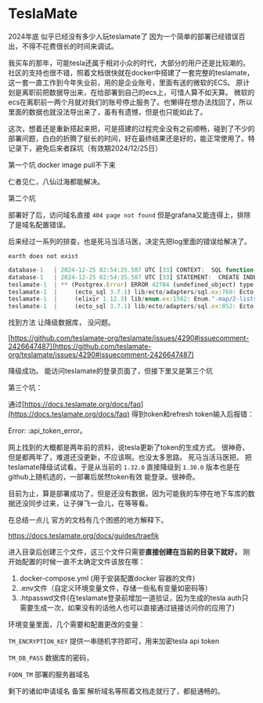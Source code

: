 # TeslaMate

2024年底 似乎已经没有多少人玩teslamate了 因为一个简单的部署已经错误百出，不得不花费很长的时间来调试。

我买车的那年，可能tesla还属于相对小众的时代，大部分的用户还是比较潮的。社区的支持也很不错，照着文档很快就在docker中搭建了一套完整的teslamate， 这一套一直工作到今年失业前，用的是企业账号，里面有送的微软的ECS。 原计划是离职前把数据导出来，在给部署到自己的ecs上，可惜人算不如天算。 微软的ecs在离职前一两个月就对我们的账号停止服务了。也懒得在想办法找回了，所以里面的数据也就没法导出来了，虽有有遗憾，但是也只能如此了。

这次，想着还是重新搭起来把，可是搭建的过程完全没有之前顺畅，碰到了不少的部署问题，白白的折腾了挺长的时间，好在最终结果还是好的，能正常使用了。特记录下，避免后来者踩坑（有效期2024/12/25日）

第一个坑 docker image pull不下来

仁者见仁，八仙过海都能解决。

第二个坑 

部署好了后，访问域名直接 `404 page not found` 但是grafana又能连得上，排除了是域名配置错误。

后来经过一系列的排查，也是死马当活马医，决定先把log里面的错误给解决了。

 `earth does not exist` 

```jsx
database-1   | 2024-12-25 02:54:35.587 UTC [33] CONTEXT:  SQL function "ll_to_earth" during inlining
database-1   | 2024-12-25 02:54:35.587 UTC [33] STATEMENT:  CREATE INDEX "geofences__earth_box_ll_to_earth_latitude__longitude___radius_index" ON "geofences" ((earth_box(ll_to_earth(latitude, longitude), radius)))
teslamate-1  | ** (Postgrex.Error) ERROR 42704 (undefined_object) type "earth" does not exist
teslamate-1  |     (ecto_sql 3.7.1) lib/ecto/adapters/sql.ex:760: Ecto.Adapters.SQL.raise_sql_call_error/1
teslamate-1  |     (elixir 1.12.3) lib/enum.ex:1582: Enum."-map/2-lists^map/1-0-"/2
teslamate-1  |     (ecto_sql 3.7.1) lib/ecto/adapters/sql.ex:852: Ecto.Adapters.SQL.execute_ddl/4
```

找到方法 让降级数据库， 没问题。

[https://github.com/teslamate-org/teslamate/issues/4290#issuecomment-2426647487](https://github.com/teslamate-org/teslamate/issues/4290#issuecomment-2426647487)

降级成功。 能访问teslamate的登录页面了，但接下里又是第三个坑

第三个坑：

通过[https://docs.teslamate.org/docs/faq](https://docs.teslamate.org/docs/faq)  得到token和refresh token输入后报错：

Error: :api_token_error。

网上找到的大概都是两年前的资料，说tesla更新了token的生成方式。 很神奇，但是都两年了，难道还没更新，不应该啊。也没太多思路。 死马当活马医把， 把teslamate降级试试看。于是从当前的 `1.32.0` 直接降级到 `1.30.0` 版本也是在github上随机选的，一部署后居然token有效 能登录。很神奇。

目前为止，算是部署成功了，但是还没有数据，因为可能我的车停在地下车库的数据还没同步过来，让子弹飞一会儿，在等等看。

在总结一点儿 官方的文档有几个困惑的地方解释下。

https://docs.teslamate.org/docs/guides/traefik

进入目录后创建三个文件，这三个文件只需要**直接创建在当前的目录下就好，** 刚开始配置的时候一直不太确定文件该放在哪：

1. docker-compose.yml (用于安装配置docker 容器的文件)
2. .env文件（自定义环境变量文件，存储一些私有变量如密码等）
3. .htpasswd文件(在teslamate登录前增加一道验证，因为生成的tesla auth只需要生成一次，如果没有的话他人也可以直接通过链接访问你的应用了)

环境变量里面，几个需要和配置更改的变量：

`TM_ENCRYPTION_KEY`  提供一串随机字符即可，用来加密tesla api token

`TM_DB_PASS` 数据库的密码，

`FQDN_TM` 部署的服务器域名

剩下的诸如申请域名 备案 解析域名等照着文档走就行了，都挺通畅的。